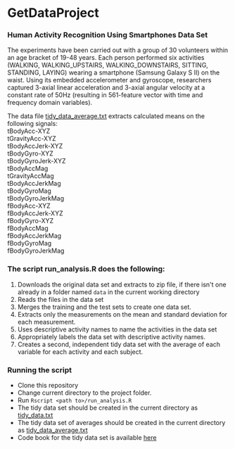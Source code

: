 GetDataProject
==============

### Human Activity Recognition Using Smartphones Data Set 

The experiments have been carried out with a group of 30 volunteers within an age bracket of 19-48 years. Each person performed six activities (WALKING, WALKING_UPSTAIRS, WALKING_DOWNSTAIRS, SITTING, STANDING, LAYING) wearing a smartphone (Samsung Galaxy S II) on the waist. Using its embedded accelerometer and gyroscope, researchers captured 3-axial linear acceleration and 3-axial angular velocity at a constant rate of 50Hz (resulting in 561-feature vector with time and frequency domain variables).

The data file [tidy_data_average.txt](tidy_data_average.txt) extracts calculated means on the following signals: <br>
tBodyAcc-XYZ <br>
tGravityAcc-XYZ <br>
tBodyAccJerk-XYZ <br>
tBodyGyro-XYZ <br>
tBodyGyroJerk-XYZ <br>
tBodyAccMag <br>
tGravityAccMag <br>
tBodyAccJerkMag <br>
tBodyGyroMag <br>
tBodyGyroJerkMag <br>
fBodyAcc-XYZ <br>
fBodyAccJerk-XYZ <br>
fBodyGyro-XYZ <br>
fBodyAccMag <br>
fBodyAccJerkMag <br>
fBodyGyroMag<br>
fBodyGyroJerkMag<br>


### The script run_analysis.R does the following:

1. Downloads the original data set and extracts to zip file, if there isn't one already in a folder named `data` in the current working directory
2. Reads the files in the data set
3. Merges the training and the test sets to create one data set.
4. Extracts only the measurements on the mean and standard deviation for each measurement. 
5. Uses descriptive activity names to name the activities in the data set
6. Appropriately labels the data set with descriptive activity names. 
7. Creates a second, independent tidy data set with the average of each variable for each activity and each subject. 

### Running the script
- Clone this repository
- Change current directory to the project folder.
- Run `Rscript <path to>/run_analysis.R`
- The tidy data set should be created in the current directory as [tidy_data.txt](tidy_data.txt)
- The tidy data set of averages should be created in the current directory as [tidy_data_average.txt](tidy_data_average.txt)
- Code book for the tidy data set is available [here](CodeBook.md)

